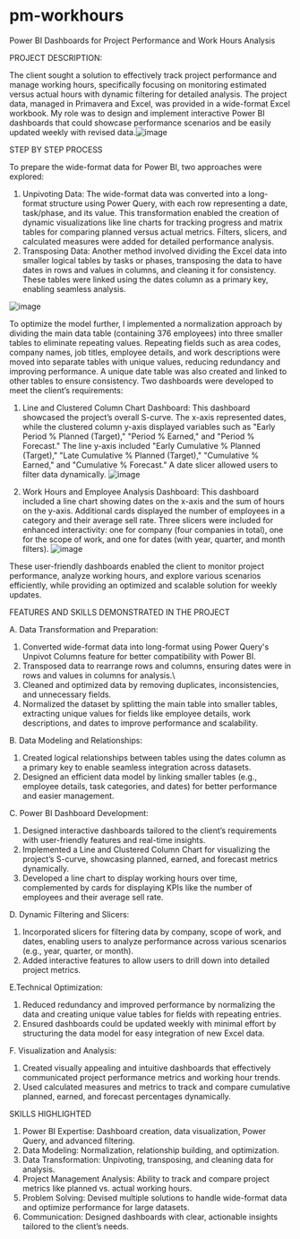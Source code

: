 # pm-workhours
Power BI Dashboards for Project Performance and Work Hours Analysis

PROJECT DESCRIPTION:

The client sought a solution to effectively track project performance and manage working hours, specifically focusing on monitoring estimated versus actual hours with dynamic filtering for detailed analysis. The project data, managed in Primavera and Excel, was provided in a wide-format Excel workbook. My role was to design and implement interactive Power BI dashboards that could showcase performance scenarios and be easily updated weekly with revised data.![image](https://github.com/user-attachments/assets/6ba62266-3f7c-43bb-be61-8be30071c409)

STEP BY STEP PROCESS

To prepare the wide-format data for Power BI, two approaches were explored:
1.	Unpivoting Data: The wide-format data was converted into a long-format structure using Power Query, with each row representing a date, task/phase, and its value. This transformation enabled the creation of dynamic visualizations like line charts for tracking progress and matrix tables for comparing planned versus actual metrics. Filters, slicers, and calculated measures were added for detailed performance analysis.
2.	Transposing Data: Another method involved dividing the Excel data into smaller logical tables by tasks or phases, transposing the data to have dates in rows and values in columns, and cleaning it for consistency. These tables were linked using the dates column as a primary key, enabling seamless analysis.

![image](https://github.com/user-attachments/assets/e08fb521-00f4-4de7-b3c1-7b9738b7842e)


To optimize the model further, I implemented a normalization approach by dividing the main data table (containing 376 employees) into three smaller tables to eliminate repeating values. Repeating fields such as area codes, company names, job titles, employee details, and work descriptions were moved into separate tables with unique values, reducing redundancy and improving performance. A unique date table was also created and linked to other tables to ensure consistency.
Two dashboards were developed to meet the client’s requirements:
1.	Line and Clustered Column Chart Dashboard: This dashboard showcased the project’s overall S-curve. The x-axis represented dates, while the clustered column y-axis displayed variables such as "Early Period % Planned (Target)," "Period % Earned," and "Period % Forecast." The line y-axis included "Early Cumulative % Planned (Target)," "Late Cumulative % Planned (Target)," "Cumulative % Earned," and "Cumulative % Forecast." A date slicer allowed users to filter data dynamically.
![image](https://github.com/user-attachments/assets/7ad5d6bc-b409-49f8-b6cf-62e8b0d79ea2)


  
3.	Work Hours and Employee Analysis Dashboard: This dashboard included a line chart showing dates on the x-axis and the sum of hours on the y-axis. Additional cards displayed the number of employees in a category and their average sell rate. Three slicers were included for enhanced interactivity: one for company (four companies in total), one for the scope of work, and one for dates (with year, quarter, and month filters).
![image](https://github.com/user-attachments/assets/812ca6d4-7150-452a-9b8d-f898956904d3)



These user-friendly dashboards enabled the client to monitor project performance, analyze working hours, and explore various scenarios efficiently, while providing an optimized and scalable solution for weekly updates.

FEATURES AND SKILLS DEMONSTRATED IN THE PROJECT 

A.  Data Transformation and Preparation:
1.  Converted wide-format data into long-format using Power Query's Unpivot Columns feature for better compatibility with Power BI.
2.  Transposed data to rearrange rows and columns, ensuring dates were in rows and values in columns for analysis.\
3.  Cleaned and optimized data by removing duplicates, inconsistencies, and unnecessary fields.
4.  Normalized the dataset by splitting the main table into smaller tables, extracting unique values for fields like employee details, work descriptions, and dates to improve performance and scalability.

B. Data Modeling and Relationships:
1.  Created logical relationships between tables using the dates column as a primary key to enable seamless integration across datasets.
2.  Designed an efficient data model by linking smaller tables (e.g., employee details, task categories, and dates) for better performance and easier management.

C.  Power BI Dashboard Development:
1.  Designed interactive dashboards tailored to the client’s requirements with user-friendly features and real-time insights.
2.  Implemented a Line and Clustered Column Chart for visualizing the project’s S-curve, showcasing planned, earned, and forecast metrics dynamically.
3.  Developed a line chart to display working hours over time, complemented by cards for displaying KPIs like the number of employees and their average sell rate.

D.  Dynamic Filtering and Slicers:
1.  Incorporated slicers for filtering data by company, scope of work, and dates, enabling users to analyze performance across various scenarios (e.g., year, quarter, or month).
2.  Added interactive features to allow users to drill down into detailed project metrics.

E.Technical Optimization:
1.  Reduced redundancy and improved performance by normalizing the data and creating unique value tables for fields with repeating entries.
2.  Ensured dashboards could be updated weekly with minimal effort by structuring the data model for easy integration of new Excel data.

F. Visualization and Analysis:
1.  Created visually appealing and intuitive dashboards that effectively communicated project performance metrics and working hour trends.
2.  Used calculated measures and metrics to track and compare cumulative planned, earned, and forecast percentages dynamically.


SKILLS HIGHLIGHTED

1.  Power BI Expertise: Dashboard creation, data visualization, Power Query, and advanced filtering.
2.  Data Modeling: Normalization, relationship building, and optimization.
3.  Data Transformation: Unpivoting, transposing, and cleaning data for analysis.
4.  Project Management Analysis: Ability to track and compare project metrics like planned vs. actual working hours.
5.  Problem Solving: Devised multiple solutions to handle wide-format data and optimize performance for large datasets.
6.  Communication: Designed dashboards with clear, actionable insights tailored to the client’s needs.
